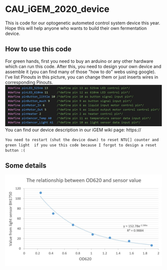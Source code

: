 # CAU_iGEM_2020_device
This is code for our optogenetic autometed control system device this year.  
Hope this will help anyone who wants to build their own fermentation device.

## How to use this code
For green hands, first you need to buy an arduino or any other hardware which can run this code. After this, you need to design your own device and assemble it (you can find many of those "how to do" webs using google).   
I've list Pinouts in this picture, you can change them or just inserts wires in corresponding Pinouts.  
![](https://github.com/Tarelku/CAU_iGEM_2020_device/blob/main/img/hubs.jpg)  
You can find our device description in our iGEM wiki page: https://   

`
You need to restart (shut the device down) to reset NTU[] counter and green light 
if you use this code because I forgot to design a reset button :(
`

## Some details
![](https://github.com/Tarelku/CAU_iGEM_2020_device/blob/main/img/Relationship%20between%20OD620%20and%20sensor%20value.png)

